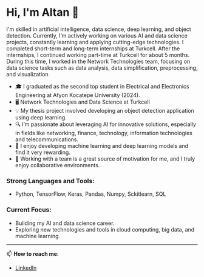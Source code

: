 # Hi, I'm Altan 👋

I'm skilled in artificial intelligence, data science, deep learning, and object detection. Currently, I’m actively working on various AI and data science projects, constantly learning and applying cutting-edge technologies. I completed short-term and long-term internships at Turkcell. After the internships, I continued working part-time at Turkcell for about 5 months. During this time, I worked in the Network Technologies team, focusing on data science tasks such as data analysis, data simplification, preprocessing, and visualization

- 🎓 I graduated as the second top student in Electrical and Electronics Engineering at Afyon Kocatepe University (2024).
- 🖥️ Network Technologies and Data Science at Turkcell
- 💡 My thesis project involved developing an object detection application using deep learning.
- 🔍 I’m passionate about leveraging AI for innovative solutions, especially in fields like networking, finance, technology, information technologies and telecommunications.
- 🤖 I enjoy developing machine learning and deep learning models and find it very rewarding.
- 👥 Working with a team is a great source of motivation for me, and I truly enjoy collaborative environments.

  
### Strong Languages and Tools:
- Python, TensorFlow, Keras, Pandas, Numpy, Sckitlearn, SQL

### Current Focus:
- Building my AI and data science career.
- Exploring new technologies and tools in cloud computing, big data, and machine learning.

---


📫 **How to reach me**:
- [LinkedIn](https://www.linkedin.com/in/altantopbas/)
  
